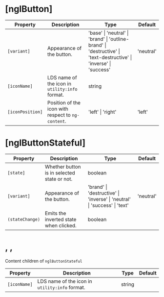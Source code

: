 # [nglButton]

| Property | Description | Type | Default |
| -------- | ----------- | ---- | ------- |
| `[variant]` | Appearance of the button. |  'base' \| 'neutral' \| 'brand' \| 'outline-brand' \| 'destructive' \| 'text-destructive' \| 'inverse' \| 'success' | 'neutral' |
| `[iconName]` | LDS name of the icon in `utility:info` format. | string | |
| `[iconPosition]` | Position of the icon with respect to `ng-content`. | 'left' \| 'right' | 'left' |


# [nglButtonStateful]

| Property | Description | Type | Default |
| -------- | ----------- | ---- | ------- |
| `[state]` | Whether button is in selected state or not. | boolean | |
| `[variant]` | Appearance of the button. |  'brand' \| 'destructive' \| 'inverse' \| 'neutral' \| 'success' \| 'text' | 'neutral' |
| `(stateChange)` | Emits the inverted state when clicked. |  boolean | |


# <ngl-state-on>, <ngl-state-of>, <ngl-state-hover>

Content children of `nglButtonStateful`

| Property | Description | Type | Default |
| -------- | ----------- | ---- | ------- |
| `[iconName]` | LDS name of the icon in `utility:info` format. | string | |
